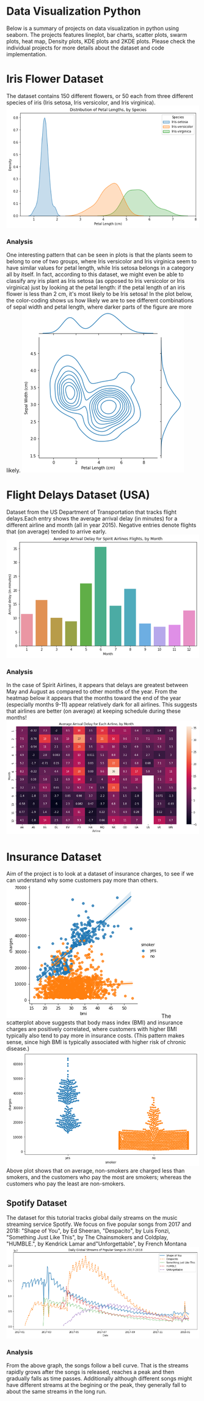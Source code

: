 # Data Visualization Python
Below is a summary of projects on data visualization in python using seaborn. The projects features lineplot, bar charts, scatter plots, swarm plots, heat map, Density plots, KDE plots and 2KDE plots.
Please check the individual projects for more details about the dataset and code implementation.
# Iris Flower Dataset 
The dataset contains 150 different flowers, or 50 each from three different species of iris (Iris setosa, Iris versicolor, and Iris virginica).
![png](iris_colored_kdeplot.png)
### Analysis
One interesting pattern that can be seen in plots is that the plants seem to belong to one of two groups, where Iris versicolor and Iris virginica seem to have similar values for petal length, while Iris setosa belongs in a category all by itself.
In fact, according to this dataset, we might even be able to classify any iris plant as Iris setosa (as opposed to Iris versicolor or Iris virginica) just by looking at the petal length: if the petal length of an iris flower is less than 2 cm, it's most likely to be Iris setosa!
In the plot below, the color-coding shows us how likely we are to see different combinations of sepal width and petal length, where darker parts of the figure are more likely.
![png](iris_2kdeplot.png)
# Flight Delays Dataset (USA)
Dataset from the US Department of Transportation that tracks flight delays.Each entry shows the average arrival delay (in minutes) for a different airline and month (all in year 2015). Negative entries denote flights that (on average) tended to arrive early. 
![png](spirit_airline.png)
### Analysis
In the case of Spirit Airlines, it appears that delays are greatest between May and August as compared to other months of the year.
From the heatmap below it appears that the months toward the end of the year (especially months 9-11) appear relatively dark for all airlines. This suggests that airlines are better (on average) at keeping schedule during these months!
![png](flight_delay_heatmap.png)
# Insurance Dataset
Aim of the project is to look at a dataset of insurance charges, to see if we can understand why some customers pay more than others.
![png](insurance_scatterplot.png)
The scatterplot above suggests that body mass index (BMI) and insurance charges are positively correlated, where customers with higher BMI typically also tend to pay more in insurance costs. (This pattern makes sense, since high BMI is typically associated with higher risk of chronic disease.)
![png](insurance_swarmplot.png)
Above plot shows that on average, non-smokers are charged less than smokers, and the customers who pay the most are smokers; whereas the customers who pay the least are non-smokers.
## Spotify Dataset
The dataset for this tutorial tracks global daily streams on the music streaming service Spotify. We focus on five popular songs from 2017 and 2018: "Shape of You", by Ed Sheeran, "Despacito", by Luis Fonzi, "Something Just Like This", by The Chainsmokers and Coldplay, "HUMBLE.", by Kendrick Lamar and"Unforgettable", by French Montana
![png](output_9_1.png)
### Analysis
From the above graph, the songs follow a bell curve. That is the streams rapidly grows after the songs is released, reaches a peak and then gradually falls as time passes. Additionally although different songs might have different streams at the begining or the peak, they generally fall to about the same streams in the long run. 


